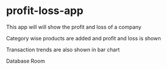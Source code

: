 # profit-loss-app

This app will will show the profit and loss of a company

Category wise products are added and profit and loss is shown

Transaction trends are also shown in bar chart

Database Room
